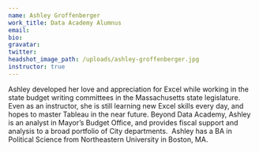 ```yaml
---
name: Ashley Groffenberger
work_title: Data Academy Alumnus
email:
bio:
gravatar:
twitter:
headshot_image_path: /uploads/ashley-groffenberger.jpg
instructor: true
---
```



Ashley developed her love and appreciation for Excel while working in the state budget writing committees in the Massachusetts state legislature. Even as an instructor, she is still learning new Excel skills every day, and hopes to master Tableau in the near future. Beyond Data Academy, Ashley is an analyst in Mayor’s Budget Office, and provides fiscal support and analysis to a broad portfolio of City departments.  Ashley has a BA in Political Science from Northeastern University in Boston, MA.